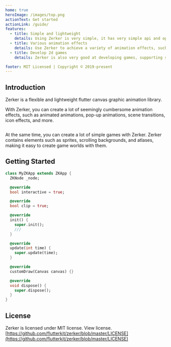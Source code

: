 ```yaml
---
home: true
heroImage: /images/top.png
actionText: Get started
actionLink: /guide/
features:
  - title: Simple and lightweight
    details: Using Zerker is very simple, it has very simple api and operation methods, anyone can quickly learn to use, and you will also like Zerker.
  - title: Various animation effects
    details: Use Zerker to achieve a variety of animation effects, such as the like effect, admission animation, pop-up effect, etc.
  - title: Develop 2d games
    details: Zerker is also very good at developing games, supporting spritesheets, atals and many other assets, making it easy to create a variety of small games.

footer: MIT Licensed | Copyright © 2019-present
---
```



## Introduction

Zerker is a flexible and lightweight flutter canvas graphic animation library.

With Zerker, you can create a lot of seemingly cumbersome animation effects, such as animated animations, pop-up animations, scene transitions, icon effects, and more.

<img align=center :src="$withBase('/images/fp.png')" alt="">

At the same time, you can create a lot of simple games with Zerker. Zerker contains elements such as sprites, scrolling backgrounds, and atlases, making it easy to create game worlds with them.

## Getting Started

```dart
class MyZKApp extends ZKApp {
  ZKNode _node;

  @override
  bool interactive = true;

  @override
  bool clip = true;

  @override
  init() {
    super.init();
    /// 
  }

  @override
  update(int time) {
    super.update(time);
  }

  @override
  customDraw(Canvas canvas) {}

  @override
  void dispose() {
    super.dispose();
  }
}
```

## License
Zerker is licensed under MIT license. View license. [https://github.com/flutterkit/zerker/blob/master/LICENSE](https://github.com/flutterkit/zerker/blob/master/LICENSE)